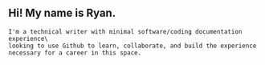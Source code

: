 ## Hi! My name is Ryan. 
```
I'm a technical writer with minimal software/coding documentation experience\
looking to use Github to learn, collaborate, and build the experience necessary for a career in this space. 
```
<!--
**ryan-m-pearson/ryan-m-pearson** is a ✨ _special_ ✨ repository because its `README.md` (this file) appears on your GitHub profile.

Here are some ideas to get you started:

- 🔭 I’m currently working on ...
- 🌱 I’m currently learning ...
- 👯 I’m looking to collaborate on ...
- 🤔 I’m looking for help with ...
- 💬 Ask me about ...
- 📫 How to reach me: ...
- 😄 Pronouns: ...
- ⚡ Fun fact: ...
-->

